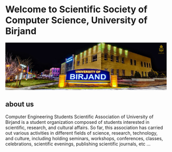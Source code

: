# Welcome to Scientific Society of Computer Science, University of Birjand


<p align="center">
  <img src="https://github.com/SSOCS-BU/.github/blob/main/profile/img/birjand.jpg"></img>
</p>


## about us

Computer Engineering Students Scientific Association of University of Birjand is a student organization composed of students interested in scientific, research, and cultural affairs. So far, this association has carried out various activities in different fields of science, research, technology, and culture, including holding seminars, workshops, conferences, classes, celebrations, scientific evenings, publishing scientific journals, etc ...
